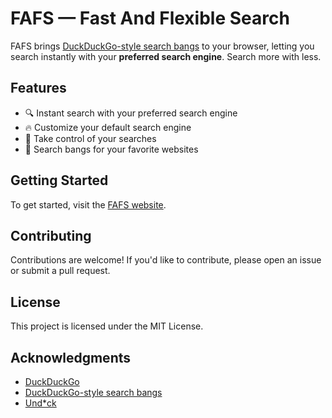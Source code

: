 # FAFS — Fast And Flexible Search

FAFS brings [DuckDuckGo-style search bangs](https://duckduckgo.com/bang.html) to your browser, letting you search instantly with your **preferred search engine**. Search more with less.

## Features

- 🔍 Instant search with your preferred search engine
- 🔥 Customize your default search engine
- 🔧 Take control of your searches
- 📝 Search bangs for your favorite websites

## Getting Started

To get started, visit the [FAFS website](https://fafs.tsuzat.com).

## Contributing

Contributions are welcome! If you'd like to contribute, please open an issue or submit a pull request.

## License

This project is licensed under the MIT License.

## Acknowledgments

- [DuckDuckGo](https://duckduckgo.com)
- [DuckDuckGo-style search bangs](https://duckduckgo.com/bang.html)
- [Und\*ck](https://github.com/t3dotgg/unduck)
